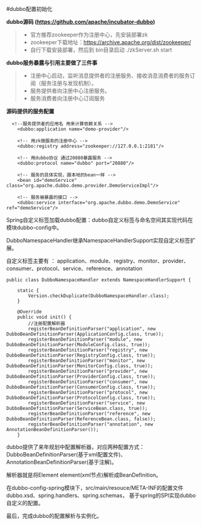 #dubbo配置初始化

**dubbo源码 (https://github.com/apache/incubator-dubbo)**
>* 官方推荐zookeeper作为注册中心，先安装部署zk
>* zookeeper下载地址：https://archive.apache.org/dist/zookeeper/
>* 自行下载安装部署，然后到 bin目录启动 ./zkServer.sh start



**dubbo服务暴露与引用主要做了三件事**
>* 注册中心启动，监听消息提供者的注册服务、接收消息消费者的服务订阅（服务注册与发现机制）。
>* 服务提供者向注册中心注册服务。
>* 服务消费者向注册中心订阅服务


**源码提供的服务配置**
``` 
  <!--服务提供者的应用名 用来计算依赖关系 -->
    <dubbo:application name="demo-provider"/>

    <!-- 用zk做服务的注册中心 -->
    <dubbo:registry address="zookeeper://127.0.0.1:2181"/>

    <!-- 用dubbo协议 通过20880暴露服务 -->
    <dubbo:protocol name="dubbo" port="20880"/>

    <!-- 服务的具体实现，跟本地的bean一样 -->
    <bean id="demoService" class="org.apache.dubbo.demo.provider.DemoServiceImpl"/>

    <!-- 服务被暴露的接口 -->
    <dubbo:service interface="org.apache.dubbo.demo.DemoService" ref="demoService"/>
```

Spring自定义标签加载dubbo配置：dubbo自定义标签与命名空间其实现代码在模块dubbo-config中。

DubboNamespaceHandler继承NamespaceHandlerSupport实现自定义标签扩展。

自定义标签主要有 ：
application、module、registry、monitor、provider、consumer、protocol、service、reference、annotation
```
public class DubboNamespaceHandler extends NamespaceHandlerSupport {

    static {
        Version.checkDuplicate(DubboNamespaceHandler.class);
    }

    @Override
    public void init() {
        //注册配置解析器
        registerBeanDefinitionParser("application", new DubboBeanDefinitionParser(ApplicationConfig.class, true));
        registerBeanDefinitionParser("module", new DubboBeanDefinitionParser(ModuleConfig.class, true));
        registerBeanDefinitionParser("registry", new DubboBeanDefinitionParser(RegistryConfig.class, true));
        registerBeanDefinitionParser("monitor", new DubboBeanDefinitionParser(MonitorConfig.class, true));
        registerBeanDefinitionParser("provider", new DubboBeanDefinitionParser(ProviderConfig.class, true));
        registerBeanDefinitionParser("consumer", new DubboBeanDefinitionParser(ConsumerConfig.class, true));
        registerBeanDefinitionParser("protocol", new DubboBeanDefinitionParser(ProtocolConfig.class, true));
        registerBeanDefinitionParser("service", new DubboBeanDefinitionParser(ServiceBean.class, true));
        registerBeanDefinitionParser("reference", new DubboBeanDefinitionParser(ReferenceBean.class, false));
        registerBeanDefinitionParser("annotation", new AnnotationBeanDefinitionParser());
    }
```

dubbo提供了来年规划中配置解析器，对应两种配置方式：
DubboBeanDefinitionParser(基于xml配置文件)、AnnotationBeanDefinitionParser(基于注解)。
   
解析器就是将Element element(xml节点)解析成BeanDefinition。

在dubbo-config-spring模块下，src/main/resouce/META-INF的配置文件dubbo.xsd、spring.handlers、spring.schemas，
基于spring的SPI实现dubbo自定义的配置。

最后，完成dubbo的配置解析与实例化。


